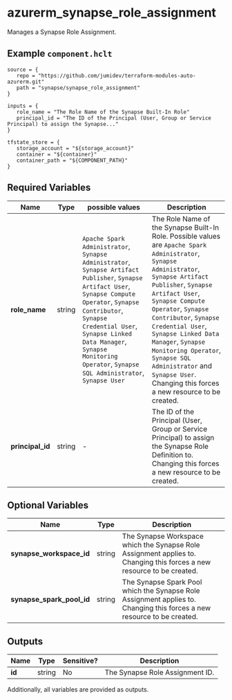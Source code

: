 # azurerm_synapse_role_assignment

Manages a Synapse Role Assignment.

## Example `component.hclt`

```hcl
source = {
   repo = "https://github.com/jumidev/terraform-modules-auto-azurerm.git"   
   path = "synapse/synapse_role_assignment"   
}

inputs = {
   role_name = "The Role Name of the Synapse Built-In Role"   
   principal_id = "The ID of the Principal (User, Group or Service Principal) to assign the Synapse..."   
}

tfstate_store = {
   storage_account = "${storage_account}"   
   container = "${container}"   
   container_path = "${COMPONENT_PATH}"   
}

```

## Required Variables

| Name | Type |  possible values |  Description |
| ---- | --------- |  ----------- | ----------- |
| **role_name** | string |  `Apache Spark Administrator`, `Synapse Administrator`, `Synapse Artifact Publisher`, `Synapse Artifact User`, `Synapse Compute Operator`, `Synapse Contributor`, `Synapse Credential User`, `Synapse Linked Data Manager`, `Synapse Monitoring Operator`, `Synapse SQL Administrator`, `Synapse User`  |  The Role Name of the Synapse Built-In Role. Possible values are `Apache Spark Administrator`, `Synapse Administrator`, `Synapse Artifact Publisher`, `Synapse Artifact User`, `Synapse Compute Operator`, `Synapse Contributor`, `Synapse Credential User`, `Synapse Linked Data Manager`, `Synapse Monitoring Operator`, `Synapse SQL Administrator` and `Synapse User`. Changing this forces a new resource to be created. | 
| **principal_id** | string |  -  |  The ID of the Principal (User, Group or Service Principal) to assign the Synapse Role Definition to. Changing this forces a new resource to be created. | 

## Optional Variables

| Name | Type |  Description |
| ---- | --------- |  ----------- |
| **synapse_workspace_id** | string |  The Synapse Workspace which the Synapse Role Assignment applies to. Changing this forces a new resource to be created. | 
| **synapse_spark_pool_id** | string |  The Synapse Spark Pool which the Synapse Role Assignment applies to. Changing this forces a new resource to be created. | 



## Outputs

| Name | Type | Sensitive? | Description |
| ---- | ---- | --------- | --------- |
| **id** | string | No  | The Synapse Role Assignment ID. | 

Additionally, all variables are provided as outputs.
